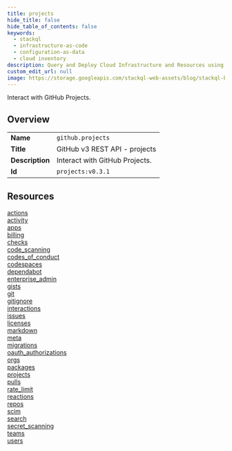 ```yaml
---
title: projects
hide_title: false
hide_table_of_contents: false
keywords:
  - stackql
  - infrastructure-as-code
  - configuration-as-data
  - cloud inventory
description: Query and Deploy Cloud Infrastructure and Resources using SQL
custom_edit_url: null
image: https://storage.googleapis.com/stackql-web-assets/blog/stackql-blog-post-featured-image.png
---
```

Interact with GitHub Projects.  
    

## Overview
<table><tbody>
<tr><td><b>Name</b></td><td><code>github.projects</code></td></tr>
<tr><td><b>Title</b></td><td>GitHub v3 REST API - projects</td></tr>
<tr><td><b>Description</b></td><td>Interact with GitHub Projects.</td></tr>
<tr><td><b>Id</b></td><td><code>projects:v0.3.1</code></td></tr>
</tbody></table>

## Resources
<div class="row">
<div class="providerDocColumn">
<a href="/providers/github/projects/actions/index.md">actions</a><br />
<a href="/providers/github/projects/activity/index.md">activity</a><br />
<a href="/providers/github/projects/apps/index.md">apps</a><br />
<a href="/providers/github/projects/billing/index.md">billing</a><br />
<a href="/providers/github/projects/checks/index.md">checks</a><br />
<a href="/providers/github/projects/code_scanning/index.md">code_scanning</a><br />
<a href="/providers/github/projects/codes_of_conduct/index.md">codes_of_conduct</a><br />
<a href="/providers/github/projects/codespaces/index.md">codespaces</a><br />
<a href="/providers/github/projects/dependabot/index.md">dependabot</a><br />
<a href="/providers/github/projects/enterprise_admin/index.md">enterprise_admin</a><br />
<a href="/providers/github/projects/gists/index.md">gists</a><br />
<a href="/providers/github/projects/git/index.md">git</a><br />
<a href="/providers/github/projects/gitignore/index.md">gitignore</a><br />
<a href="/providers/github/projects/interactions/index.md">interactions</a><br />
<a href="/providers/github/projects/issues/index.md">issues</a><br />
<a href="/providers/github/projects/licenses/index.md">licenses</a><br />
</div>
<div class="providerDocColumn">
<a href="/providers/github/projects/markdown/index.md">markdown</a><br />
<a href="/providers/github/projects/meta/index.md">meta</a><br />
<a href="/providers/github/projects/migrations/index.md">migrations</a><br />
<a href="/providers/github/projects/oauth_authorizations/index.md">oauth_authorizations</a><br />
<a href="/providers/github/projects/orgs/index.md">orgs</a><br />
<a href="/providers/github/projects/packages/index.md">packages</a><br />
<a href="/providers/github/projects/projects/index.md">projects</a><br />
<a href="/providers/github/projects/pulls/index.md">pulls</a><br />
<a href="/providers/github/projects/rate_limit/index.md">rate_limit</a><br />
<a href="/providers/github/projects/reactions/index.md">reactions</a><br />
<a href="/providers/github/projects/repos/index.md">repos</a><br />
<a href="/providers/github/projects/scim/index.md">scim</a><br />
<a href="/providers/github/projects/search/index.md">search</a><br />
<a href="/providers/github/projects/secret_scanning/index.md">secret_scanning</a><br />
<a href="/providers/github/projects/teams/index.md">teams</a><br />
<a href="/providers/github/projects/users/index.md">users</a><br />
</div>
</div>
